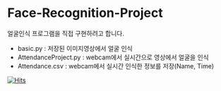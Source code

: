 # Face-Recognition-Project

얼굴인식 프로그램을 직접 구현하려고 합니다.

- basic.py : 저장된 이미지영상에서 얼굴 인식
- AttendanceProject.py : webcam에서 실시간으로 영상에서 얼굴을 인식
- Attendance.csv : webcam에서 실시간 인식한 정보를 저장(Name, Time)


[![Hits](https://hits.seeyoufarm.com/api/count/incr/badge.svg?url=https%3A%2F%2Fgithub.com%2FDobarri%2FFace-Recognition-Project&count_bg=%2379C83D&title_bg=%23555555&icon=&icon_color=%23E7E7E7&title=hits&edge_flat=false)](https://hits.seeyoufarm.com)
